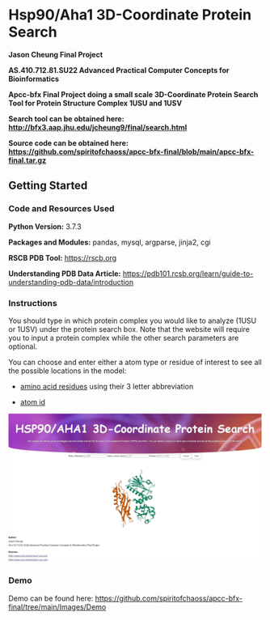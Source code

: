 # Hsp90/Aha1 3D-Coordinate Protein Search

**Jason Cheung Final Project**

**AS.410.712.81.SU22 Advanced Practical Computer Concepts for Bioinformatics**

**Apcc-bfx Final Project doing a small scale 3D-Coordinate Protein Search Tool for Protein Structure Complex 1USU and 1USV**

**Search tool can be obtained here: http://bfx3.aap.jhu.edu/jcheung9/final/search.html**

**Source code can be obtained here: https://github.com/spiritofchaoss/apcc-bfx-final/blob/main/apcc-bfx-final.tar.gz**

## Getting Started

### Code and Resources Used

**Python Version:** 3.7.3

**Packages and Modules:** pandas, mysql, argparse, jinja2, cgi

**RSCB PDB Tool:** https://rscb.org

**Understanding PDB Data Article:** https://pdb101.rcsb.org/learn/guide-to-understanding-pdb-data/introduction

### Instructions

You should type in which protein complex you would like to analyze (1USU or 1USV) under the protein search box. Note that the website will require you to input a protein complex while the other search parameters are optional.

You can choose and enter either a atom type or residue of interest to see all the possible locations in the model:
* [amino acid residues](https://www.sigmaaldrich.com/US/en/technical-documents/technical-article/protein-biology/protein-structural-analysis/amino-acid-reference-chart) using their 3 letter abbreviation

* [atom id](https://ptable.com/)

<img src="Images/example.JPG">

### Demo

Demo can be found here: https://github.com/spiritofchaoss/apcc-bfx-final/tree/main/Images/Demo






